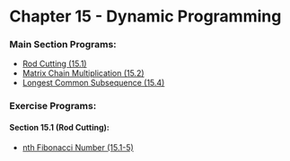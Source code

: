# Chapter 15 - Dynamic Programming

### Main Section Programs:
- [Rod Cutting (15.1)](https://github.com/pranjalverma/CLRS/blob/master/15.%20Dynamic%20Programming/rodCutting.cpp)
- [Matrix Chain Multiplication (15.2)](https://github.com/pranjalverma/CLRS/blob/master/15.%20Dynamic%20Programming/matChain.cpp)
- [Longest Common Subsequence (15.4)](https://github.com/pranjalverma/CLRS/blob/master/15.%20Dynamic%20Programming/lcs.cpp)

### Exercise Programs:
#### Section 15.1 (Rod Cutting):
- [nth Fibonacci Number (15.1-5)](https://github.com/pranjalverma/CLRS/blob/master/15.%20Dynamic%20Programming/fibonacci.cpp)
